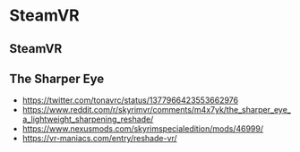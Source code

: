 # SteamVR
## SteamVR
## The Sharper Eye

- https://twitter.com/tonavrc/status/1377966423553662976
- https://www.reddit.com/r/skyrimvr/comments/m4x7yk/the_sharper_eye_a_lightweight_sharpening_reshade/
- https://www.nexusmods.com/skyrimspecialedition/mods/46999/
- https://vr-maniacs.com/entry/reshade-vr/
